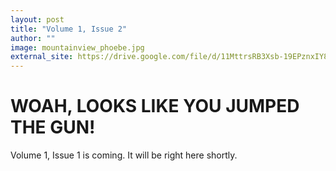 ```yaml
---
layout: post
title: "Volume 1, Issue 2"
author: ""
image: mountainview_phoebe.jpg
external_site: https://drive.google.com/file/d/11MttrsRB3Xsb-19EPznxIY8LNiqhQO8Q/view?usp=sharing
---
```


# WOAH, LOOKS LIKE YOU JUMPED THE GUN!

Volume 1, Issue 1 is coming. It will be right here shortly.
